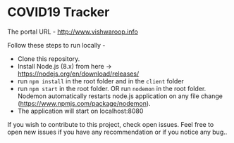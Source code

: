 # COVID19 Tracker

The portal URL - http://www.vishwaroop.info

Follow these steps to run locally - 

- Clone this repository. 
- Install Node.js (8.x) from here -> https://nodejs.org/en/download/releases/
- run `npm install` in the root folder and in the `client` folder
- run `npm start` in the root folder. OR run `nodemon` in the root folder. Nodemon automatically restarts node.js application on any file change (https://www.npmjs.com/package/nodemon).
- The application will start on localhost:8080

If you wish to contribute to this project, check open issues. Feel free to open new issues if you have any recommendation or if you notice any bug..
